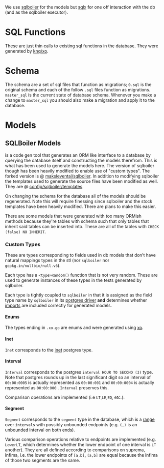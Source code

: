 We use [sqlboiler](https://github.com/vattle/sqlboiler) for the models but [sqlx](http://jmoiron.github.io/sqlx/) for
one off interaction with the db (and as the sqlboiler executor).

# SQL Functions

These are just thin calls to existing sql functions in the database. They were generated by [knq/xo](https://github.com/knq/xo).

# Schema

The schema are a set of sql files that function as migrations; `0.sql` is the original schema and each of the follow
`.sql` files function as migrations. `master_sql` is the current state of database schema. Whenever you make a change to
`master_sql` you should also make a migration and apply it to the database.

# Models



## SQLBoiler Models

 is a code gen tool that generates an ORM like interface to a database
by querying the database itself and constructing the models therefrom. This is what has been used to generate the models
here. The version of sqlboiler though has been heavily modified to enable use of "custom types". The forked version is @
[makslevental/sqlboiler](https://github.com/makslevental/sqlboiler). In addition to modifying sqlboiler the templates
used to generate the source files have been modified as well. They are @ [config/sqlboiler/templates](https://github.com/databrary/databrary/tree/go_models/config/sqlboiler/templates).

On changing the schema for the database all of the models should be regenerated. Note this will require finessing since
sqlboiler and the stock templates have been heavily modified. There are plans to make this easier.

There are some models that were generated with too many ORMish methods because they're tables with schema such that
only tables that inherit said tables can be inserted into. These are all of the tables with `CHECK (false) NO INHERIT`.



### Custom Types

These are types corresponding to fields used in db models that don't have natural mappings
types in the stl (nor `sqlboiler` nor `gopkg.in/nullbio/null.v6`).

Each type has a `<type>Random()` function that is not very random. These are used to generate instances of these types
in the tests generated by sqlboiler.

Each type is tightly coupled to `sqlboiler` in that it is assigned as the field type name by `sqlboiler` in its 
[postgres driver](https://github.com/vattle/sqlboiler/blob/master/bdb/drivers/postgres.go#L349) **and** determines 
whether [imports](https://github.com/vattle/sqlboiler/blob/master/boilingcore/imports.go#L310) are included correctly
for generated models.

#### Enums

The types ending in `.xo.go` are enums and were generated using [xo](https://github.com/knq/xo).

#### Inet

`Inet` corresponds to the [inet](https://www.postgresql.org/docs/9.6/static/datatype-net-types.html) postgres type.

#### Interval

`Interval` corresponds to the postgres `interval HOUR TO SECOND (3)` type. Note that postgres rounds up in the last
significant digit so an interval of `00:00:0005` is actually represented as `00:00:001` and `00:00:0004` is
actually represented as `00:00:000` . `Interval` preserves this.

Comparison operations are implemented (i.e `LT`,`LE`,`EQ`, etc.).

#### Segment

`Segment` corresponds to the `segment` type in the database, which is a [range](https://www.postgresql.org/docs/9.6/static/rangetypes.html)
over `interval`s with possibly unbounded endpoints (e.g. `(,)` is an unbounded interval on both ends).

Various comparison operations relative to endpoints are implemented (e.g. `LowerLT`, which determines whether the
lower endpoint of one interval is `LT` another). They are all defined according to comparisons on suprema, infima, i.e.
the lower endpoints of `[a,b]`, `(a,b]` are equal because the infima of those two segments are the same.

